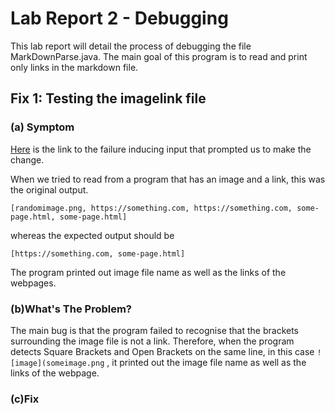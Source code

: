 # Lab Report 2 - Debugging 
This lab report will detail the process of debugging the file MarkDownParse.java. The main goal of this program is to read and print only links in the markdown file.
## Fix 1: Testing the imagelink file
### (a) Symptom
[Here](https://github.com/samw0627/markdown-parse-revisited/blob/974bfe799475872fc8f3fbe259e67e7f659741b4/imagelink.md) is the link to the failure inducing input that prompted us to make the change.

When we tried to read from a program that has an image and a link, this was the original output.

`[randomimage.png, https://something.com, https://something.com, some-page.html, some-page.html]` 

whereas the expected output should be

`[https://something.com, some-page.html]`

The program printed out image file name as well as the links of the webpages.

### (b)What's The Problem?
The main bug is that the program failed to recognise that the brackets surrounding the image file is not a link. Therefore, when the program detects Square Brackets and Open Brackets on the same line, in this case `![image](someimage.png` , it printed out the image file name as well as the links of the webpage.

### (c)Fix





